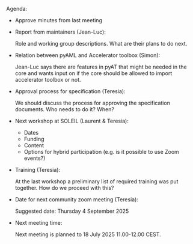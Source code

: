 Agenda:

- Approve minutes from last meeting

- Report from maintainers (Jean-Luc):

  Role and working group descriptions. What are their plans to do next.

- Relation between pyAML and Accelerator toolbox (Simon):

  Jean-Luc says there are features in pyAT that might be needed in the core and wants input on if the core should be allowed to import accelerator toolbox or not.

- Approval process for specification (Teresia):

  We should discuss the process for approving the specification documents. Who needs to do it? When?

- Next workshop at SOLEIL (Laurent & Teresia):

  - Dates
  - Funding
  - Content
  - Options for hybrid participation (e.g. is it possible to use Zoom events?)
 
- Training (Teresia):

  At the last workshop a preliminary list of required training was put together. How do we proceed with this?

- Date for next community zoom meeting (Teresia):

  Suggested date: Thursday 4 September 2025

- Next meeting time:

  Next meeting is planned to 18 July 2025 11.00-12.00 CEST.
